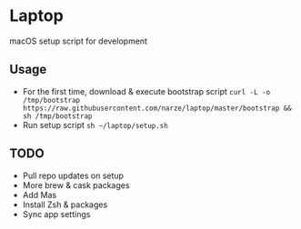 # Laptop
macOS setup script for development

## Usage
- For the first time, download & execute bootstrap script `curl -L -o /tmp/bootstrap https://raw.githubusercontent.com/narze/laptop/master/bootstrap && sh /tmp/bootstrap`
- Run setup script `sh ~/laptop/setup.sh`

## TODO
- Pull repo updates on setup
- More brew & cask packages
- Add Mas
- Install Zsh & packages
- Sync app settings
